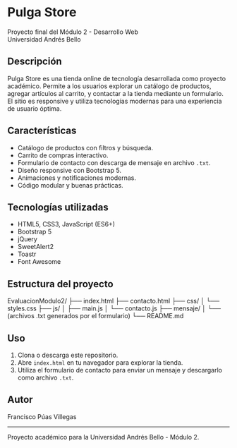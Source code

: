 # Pulga Store

Proyecto final del Módulo 2 - Desarrollo Web  
Universidad Andrés Bello

## Descripción

Pulga Store es una tienda online de tecnología desarrollada como proyecto académico. Permite a los usuarios explorar un catálogo de productos, agregar artículos al carrito, y contactar a la tienda mediante un formulario. El sitio es responsive y utiliza tecnologías modernas para una experiencia de usuario óptima.

## Características

- Catálogo de productos con filtros y búsqueda.
- Carrito de compras interactivo.
- Formulario de contacto con descarga de mensaje en archivo `.txt`.
- Diseño responsive con Bootstrap 5.
- Animaciones y notificaciones modernas.
- Código modular y buenas prácticas.

## Tecnologías utilizadas

- HTML5, CSS3, JavaScript (ES6+)
- Bootstrap 5
- jQuery
- SweetAlert2
- Toastr
- Font Awesome

## Estructura del proyecto

EvaluacionModulo2/ ├── index.html ├── contacto.html ├── css/ │ └── styles.css ├── js/ │ ├── main.js │ └── contacto.js ├── mensaje/ │ └── (archivos .txt generados por el formulario) └── README.md

## Uso

1. Clona o descarga este repositorio.
2. Abre `index.html` en tu navegador para explorar la tienda.
3. Utiliza el formulario de contacto para enviar un mensaje y descargarlo como archivo `.txt`.

## Autor

Francisco Púas Villegas

---

Proyecto académico para la Universidad Andrés Bello - Módulo 2.
